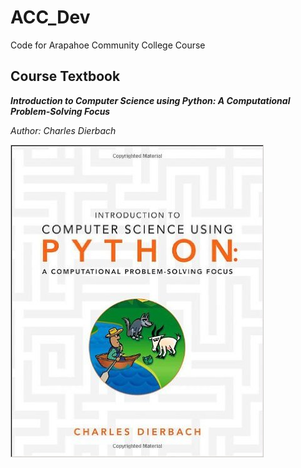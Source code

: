 # ACC_Dev
Code for Arapahoe Community College Course

## Course Textbook 
**_Introduction to Computer Science using Python: A Computational Problem-Solving Focus_** 

_Author: Charles Dierbach_

![alt tag](https://github.com/m-gaucher/ACC_Dev/blob/master/img/python_tbook.jpg "width=150px height=200px")
